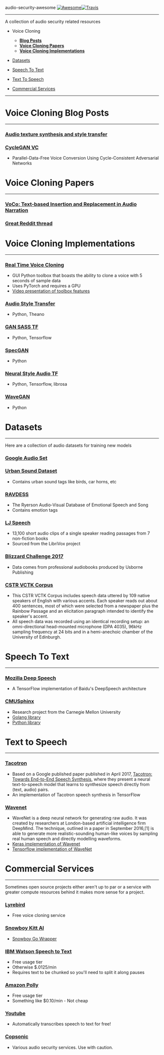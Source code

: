 audio-security-awesome [![Awesome](https://cdn.rawgit.com/sindresorhus/awesome/d7305f38d29fed78fa85652e3a63e154dd8e8829/media/badge.svg)](https://github.com/sindresorhus/awesome)[![Travis](https://api.travis-ci.org/kai5263499/audio-security-awesome.svg?branch=master)](https://travis-ci.org/kai5263499/audio-security-awesome)

------------------------------------------------------------------------------------------

A collection of audio security related resources

* Voice Cloning
  * [**Blog Posts**](#voice-cloning-blog-posts)
  * [**Voice Cloning Papers**](#voice-cloning-papers)
  * [**Voice Cloning Implementations**](#voice-cloning-implementations)

* [Datasets](#datasets)

* [Speech To Text](#speech-to-text)

* [Text To Speech](#text-to-speech)

* [Commercial Services](#commercial-services)

------------------------------------------------------------------------------------------

# Voice Cloning Blog Posts
------------------------------------------------------------------------------------------
### [Audio texture synthesis and style transfer](https://dmitryulyanov.github.io/audio-texture-synthesis-and-style-transfer/)

### [CycleGAN VC](http://www.kecl.ntt.co.jp/people/kaneko.takuhiro/projects/cyclegan-vc/)
* Parallel-Data-Free Voice Conversion Using Cycle-Consistent Adversarial Networks

# Voice Cloning Papers
------------------------------------------------------------------------------------------
### [VoCo: Text-based Insertion and Replacement in Audio Narration](https://gfx.cs.princeton.edu/pubs/Jin_2017_VTI/Jin2017-VoCo-paper.pdf)

### [Great Reddit thread](https://www.reddit.com/r/MachineLearning/comments/8o7mkt/d_is_there_an_implementation_of_neural_voice/)

# Voice Cloning Implementations
------------------------------------------------------------------------------------------
### [Real Time Voice Cloning](https://github.com/CorentinJ/Real-Time-Voice-Cloning)
* GUI Python toolbox that boasts the ability to clone a voice with 5 seconds of sample data
* Uses PyTorch and requires a GPU
* [Video presentation of toolbox features](https://www.youtube.com/watch?v=-O_hYhToKoA&feature=youtu.be)

### [Audio Style Transfer](https://github.com/vadim-v-lebedev/audio_style_tranfer)
* Python, Theano

### [GAN SASS TF](https://github.com/khaotik/GAN_SASS_TF)
* Python, Tensorflow

### [SpecGAN](https://github.com/naotokui/SpecGAN)
* Python

### [Neural Style Audio TF](https://github.com/DmitryUlyanov/neural-style-audio-tf)
* Python, Tensorflow, librosa

### [WaveGAN](https://github.com/chrisdonahue/wavegan)
* Python

# Datasets
------------------------------------------------------------------------------------------

Here are a collection of audio datasets for training new models

### [Google Audio Set](https://research.google.com/audioset/index.html)

### [Urban Sound Dataset](https://serv.cusp.nyu.edu/projects/urbansounddataset/)
* Contains urban sound tags like birds, car horns, etc

### [RAVDESS](https://smartlaboratory.org/ravdess)
* The Ryerson Audio-Visual Database of Emotional Speech and Song
* Contains emotion tags

### [LJ Speech](https://keithito.com/LJ-Speech-Dataset/)
* 13,100 short audio clips of a single speaker reading passages from 7 non-fiction books
* Sourced from the LibriVox project

### [Blizzard Challenge 2017](https://synsig.org/index.php/Blizzard_Challenge_2017)
* Data comes from professional audiobooks produced by Usborne Publishing

### [CSTR VCTK Corpus](http://homepages.inf.ed.ac.uk/jyamagis/page3/page58/page58.html)
* This CSTR VCTK Corpus includes speech data uttered by 109 native speakers of English with various accents. Each speaker reads out about 400 sentences, most of which were selected from a newspaper plus the Rainbow Passage and an elicitation paragraph intended to identify the speaker's accent.
* All speech data was recorded using an identical recording setup: an omni-directional head-mounted microphone (DPA 4035), 96kHz sampling frequency at 24 bits and in a hemi-anechoic chamber of the University of Edinburgh.

# Speech To Text
------------------------------------------------------------------------------------------

### [Mozilla Deep Speech](https://github.com/mozilla/DeepSpeech)
* A TensorFlow implementation of Baidu's DeepSpeech architecture

### [CMUSphinx](https://cmusphinx.github.io/)
* Research project from the Carnegie Mellon University
* [Golang library](https://github.com/xlab/pocketsphinx-go)
* [Python library](https://github.com/cmusphinx/pocketsphinx-python)

# Text to Speech
------------------------------------------------------------------------------------------

### [Tacotron](https://github.com/keithito/tacotron)
* Based on a Google published paper published in April 2017, [Tacotron: Towards End-to-End Speech Synthesis](https://arxiv.org/pdf/1703.10135.pdf), where they present a neural text-to-speech model that learns to synthesize speech directly from (text, audio) pairs.
* An implementation of Tacotron speech synthesis in TensorFlow

### [Wavenet](https://en.wikipedia.org/wiki/WaveNet)
* WaveNet is a deep neural network for generating raw audio. It was created by researchers at London-based artificial intelligence firm DeepMind. The technique, outlined in a paper in September 2016,[1] is able to generate more realistic-sounding human-like voices by sampling real human speech and directly modelling waveforms.
* [Keras implementation of Wavenet](https://github.com/basveeling/wavenet)
* [Tensorflow implementation of WaveNet](https://github.com/ibab/tensorflow-wavenet)

# Commercial Services
------------------------------------------------------------------------------------------

Sometimes open source projects either aren't up to par or a service with greater compute resources behind it makes more sense for a project.

### [Lyrebird](https://lyrebird.ai/)
* Free voice cloning service

### [Snowboy Kitt AI](https://snowboy.kitt.ai/)
* [Snowboy Go Wrapper](https://github.com/brentnd/go-snowboy)

### [IBM Watson Speech to Text](https://www.ibm.com/cloud/watson-speech-to-text)
* Free usage tier
* Otherwise $.0125/min
* Requires text to be chunked so you'll need to split it along pauses

### [Amazon Polly](https://aws.amazon.com/polly/)
* Free usage tier
* Something like $0.10/min - Not cheap

### [Youtube](https://www.youtube.com/upload)
* Automatically transcribes speech to text for free!

### [Copsonic](https://www.copsonic.com/)
* Various audio security services. Use with caution.